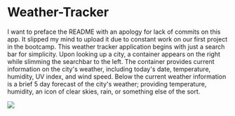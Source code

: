 # Weather-Tracker

I want to preface the README with an apology for lack of commits on this app. It slipped my mind to upload it due to constant work on our first project in the bootcamp.
This weather tracker application begins with just a search bar for simplicity. Upon looking up a city, a container appears on the right while slimming the searchbar to the left.
The container provides current information on the city's weather, including today's date, temperature, humidity, UV index, and wind speed. 
Below the current weather information is a brief 5 day forecast of the city's weather; providing temperature, humidity, an icon of clear skies, rain, or something else of the sort.

<a href=""><img src="https://i.gyazo.com/ee3fd023cdc2cfa012390c4dfad692ce.png"></a>
